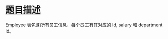 # [题目描述](https://leetcode-cn.com/problems/department-highest-salary/)
Employee 表包含所有员工信息，每个员工有其对应的 Id, salary 和 department Id。